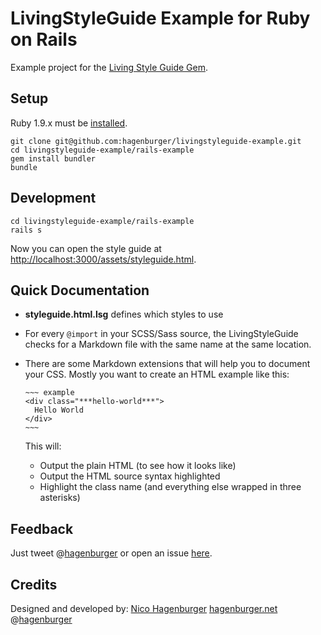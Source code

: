 LivingStyleGuide Example for Ruby on Rails
==========================================

Example project for the [Living Style Guide Gem](https://github.com/hagenburger/livingstyleguide).


Setup
-----

Ruby 1.9.x must be [installed](http://www.ruby-lang.org/de/downloads/).

    git clone git@github.com:hagenburger/livingstyleguide-example.git
    cd livingstyleguide-example/rails-example
    gem install bundler
    bundle


Development
-----------

    cd livingstyleguide-example/rails-example
    rails s

Now you can open the style guide at <http://localhost:3000/assets/styleguide.html>.


Quick Documentation
-------------------

* **styleguide.html.lsg** defines which styles to use

* For every `@import` in your SCSS/Sass source, the LivingStyleGuide
  checks for a Markdown file with the same name at the same location.

* There are some Markdown extensions that will help you to document your
  CSS. Mostly you want to create an HTML example like this:

      ~~~ example
      <div class="***hello-world***">
        Hello World
      </div>
      ~~~

  This will:

    * Output the plain HTML (to see how it looks like)
    * Output the HTML source syntax highlighted
    * Highlight the class name (and everything else wrapped in three asterisks)


Feedback
--------

Just tweet @[hagenburger](https://twitter.com/hagenburger) or open an
issue [here](https://github.com/hagenburger/livingstyleguide-example/issues).


Credits
-------

Designed and developed by:
[Nico Hagenburger](https://github.com/hagenburger)
[hagenburger.net](http://hagenburger.net)
@[hagenburger](https://twitter.com/hagenburger)


